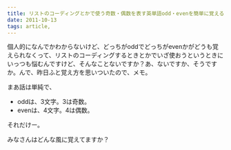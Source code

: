```yaml
---
title: リストのコーディングとかで使う奇数・偶数を表す英単語odd・evenを簡単に覚える方法
date: 2011-10-13
tags: article, 
---
```

個人的になんでかわからないけど、どっちがoddでどっちがevenかがどうも覚えられなくって、リストのコーディングするときとかでいざ使おうというときにいっつも悩むんですけど、そんなことないですか？あ、ないですか、そうですか。んで、昨日ふと覚え方を思いついたので、メモ。

<!--more-->

まあ話は単純で、

<ul>
<li>oddは、3文字。3は奇数。</li>
<li>evenは、4文字。4は偶数。</li>
</ul>

それだけー。

みなさんはどんな風に覚えてますか？